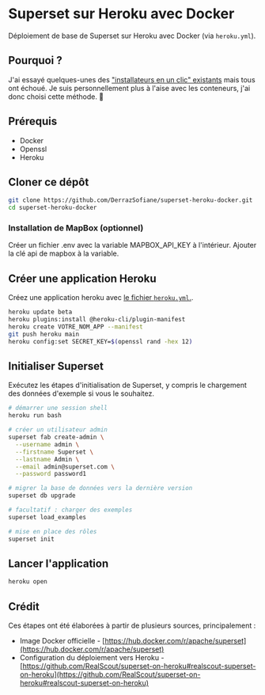 # Superset sur Heroku avec Docker

Déploiement de base de Superset sur Heroku avec Docker (via `heroku.yml`).

## Pourquoi ?

J'ai essayé quelques-unes des ["installateurs en un clic" existants](https://github.com/RealScout/superset-on-heroku#realscout-superset-on-heroku) mais tous ont échoué. Je suis personnellement plus à l'aise avec les conteneurs, j'ai donc choisi cette méthode. 🤷

## Prérequis
- Docker
- Openssl
- Heroku

## Cloner ce dépôt

```sh
git clone https://github.com/DerrazSofiane/superset-heroku-docker.git
cd superset-heroku-docker
```

### Installation de MapBox (optionnel)
Créer un fichier .env avec la variable MAPBOX_API_KEY à l'intérieur. Ajouter la clé api de mapbox à la variable.

## Créer une application Heroku

Créez une application heroku avec [le fichier `heroku.yml`.](https://devcenter.heroku.com/articles/build-docker-images-heroku-yml#creating-your-app-from-setup).

```sh
heroku update beta
heroku plugins:install @heroku-cli/plugin-manifest
heroku create VOTRE_NOM_APP --manifest
git push heroku main
heroku config:set SECRET_KEY=$(openssl rand -hex 12)
```

## Initialiser Superset

Exécutez les étapes d'initialisation de Superset, y compris le chargement des données d'exemple si vous le souhaitez.

```sh
# démarrer une session shell
heroku run bash

# créer un utilisateur admin
superset fab create-admin \
  --username admin \
  --firstname Superset \
  --lastname Admin \
  --email admin@superset.com \
  --password password1

# migrer la base de données vers la dernière version
superset db upgrade

# facultatif : charger des exemples
superset load_examples

# mise en place des rôles
superset init
```

## Lancer l'application

```sh
heroku open
```

## Crédit

Ces étapes ont été élaborées à partir de plusieurs sources, principalement :

* Image Docker officielle - [https://hub.docker.com/r/apache/superset](https://hub.docker.com/r/apache/superset)
* Configuration du déploiement vers Heroku - [https://github.com/RealScout/superset-on-heroku#realscout-superset-on-heroku](https://github.com/RealScout/superset-on-heroku#realscout-superset-on-heroku)
